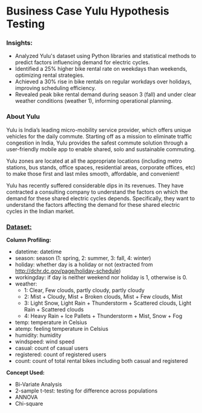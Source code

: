 # Business Case Yulu Hypothesis Testing

### Insights:

- Analyzed Yulu's dataset using Python libraries and statistical methods to predict factors influencing demand for electric cycles.  
- Identified a 25% higher bike rental rate on weekdays than weekends, optimizing rental strategies.  
- Achieved a 30% rise in bike rentals on regular workdays over holidays, improving scheduling efficiency.  
- Revealed peak bike rental demand during season 3 (fall) and under clear weather conditions (weather 1), informing operational  planning.

### About Yulu

Yulu is India’s leading micro-mobility service provider, which offers unique vehicles for the daily commute. Starting off as a mission to eliminate traffic congestion in India, Yulu provides the safest commute solution through a user-friendly mobile app to enable shared, solo and sustainable commuting.

Yulu zones are located at all the appropriate locations (including metro stations, bus stands, office spaces, residential areas, corporate offices, etc) to make those first and last miles smooth, affordable, and convenient!

Yulu has recently suffered considerable dips in its revenues. They have contracted a consulting company to understand the factors on which the demand for these shared electric cycles depends. Specifically, they want to understand the factors affecting the demand for these shared electric cycles in the Indian market.
### [Dataset:](https://github.com/AbhinavTalmale/Business-Case-Yulu-Hypothesis-Testing/tree/main/Dataset)

**Column Profiling:**

-   datetime: datetime
-   season: season (1: spring, 2: summer, 3: fall, 4: winter)
-   holiday: whether day is a holiday or not (extracted from http://dchr.dc.gov/page/holiday-schedule)
-   workingday: if day is neither weekend nor holiday is 1, otherwise is 0.
-   weather:
    -   1: Clear, Few clouds, partly cloudy, partly cloudy
    -   2: Mist + Cloudy, Mist + Broken clouds, Mist + Few clouds, Mist
    -   3: Light Snow, Light Rain + Thunderstorm + Scattered clouds, Light Rain + Scattered clouds
    -   4: Heavy Rain + Ice Pallets + Thunderstorm + Mist, Snow + Fog
-   temp: temperature in Celsius
-   atemp: feeling temperature in Celsius
-   humidity: humidity
-   windspeed: wind speed
-   casual: count of casual users
-   registered: count of registered users
-   count: count of total rental bikes including both casual and registered

**Concept Used:**

-   Bi-Variate Analysis
-   2-sample t-test: testing for difference across populations
-   ANNOVA
-   Chi-square